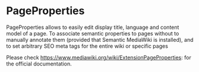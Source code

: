 # PageProperties

PageProperties allows to easily edit display title, language and content model of a page. To associate semantic properties to pages without to manually annotate them (provided that Semantic MediaWiki is installed), and to set arbitrary SEO meta tags for the entire wiki or specific pages

Please check https://www.mediawiki.org/wiki/ExtensionPageProperties: for the official documentation.


